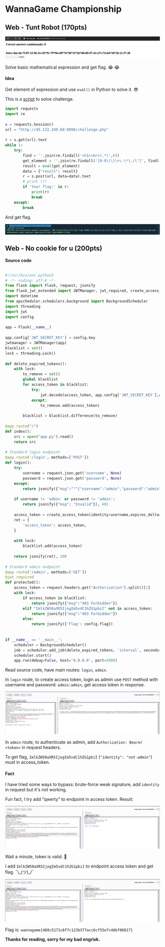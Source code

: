 # WannaGame Championship

## Web - Tunt Robot (170pts)

![Image](https://github.com/n9uyen/ctf/blob/master/wannagame_Championship_UIT/1.png?raw=true)

Solve basic mathematical expression and get flag. :joy: :joy:

#### Idea

Get element of expression and use `eval()` in Python to solve it. :sunglasses:

This is a [script](https://github.com/n9uyen/ctf/blob/master/wannagame_Championship_UIT/script.py) to solve challenge.

```python
import requests
import re

s = requests.Session()
url = "http://45.122.249.68:8098/challenge.php"

r = s.get(url).text
while 1:
    try:
        find = ''.join(re.findall('<h1><br>(.*)',r))
        get_element = ''.join(re.findall('[0-9\(\)\+\-\*\./\"]', find)[:-5]) # Get number expressions
        result = eval(get_element)
        data = {"result": result}
        r = s.post(url, data=data).text
        # print (r)
        if 'Your flag:' in r:
            print(r)
            break
    except:
        break
```

And get flag.

![Image](https://github.com/n9uyen/ctf/blob/master/wannagame_Championship_UIT/2.png?raw=true)

## Web - No cookie for u (200pts)

__Source code__

```python

#!/usr/bin/env python3
# -*- coding: utf-8 -*-
from flask import Flask, request, jsonify
from flask_jwt_extended import JWTManager, jwt_required, create_access_token, decode_token
import datetime
from apscheduler.schedulers.background import BackgroundScheduler
import threading
import jwt
import config

app = Flask(__name__)
 
app.config['JWT_SECRET_KEY'] = config.key
jwtmanager = JWTManager(app)
blacklist = set()
lock = threading.Lock()
 
def delete_expired_tokens():
    with lock:
        to_remove = set()
        global blacklist
        for access_token in blacklist:
            try:
                jwt.decode(access_token, app.config['JWT_SECRET_KEY'],algorithm='HS256')
            except:
                to_remove.add(access_token)
       
        blacklist = blacklist.difference(to_remove)
 
@app.route("/")
def index():
    src = open("app.py").read()
    return src
 
# Standard login endpoint
@app.route('/login', methods=['POST'])
def login():
    try:
        username = request.json.get('username', None)
        password = request.json.get('password', None)
    except:
        return jsonify({"msg":"""{"username":"admin","password":"admin"}"""}), 400
 
    if username != 'admin' or password != 'admin':
        return jsonify({"msg": "Invalid"}), 401
 
    access_token = create_access_token(identity=username,expires_delta=datetime.timedelta(minutes=3))
    ret = {
        'access_token': access_token,
    }
   
    with lock:
        blacklist.add(access_token)
 
    return jsonify(ret), 200
 
# Standard admin endpoint
@app.route('/admin', methods=['GET'])
@jwt_required
def protected():
    access_token = request.headers.get("Authorization").split()[1]
    with lock:
        if access_token in blacklist:
            return jsonify({"msg":"403 Forbidden"})
        elif "ImlkZW50aXR5IjogIm5vdC1hZG1pbiI" not in access_token:
            return jsonify({"msg":"403 Forbidden"})
        else:
            return jsonify({'Flag': config.flag})
 
 
if __name__ == '__main__':
    scheduler = BackgroundScheduler()
    job = scheduler.add_job(delete_expired_tokens, 'interval', seconds=10)
    scheduler.start()
    app.run(debug=False, host='0.0.0.0', port=5000)

```
Read source code, have main routes: `login`, `admin`.

In `login` route, to create access token, login as admin use `POST` method with username and password: `admin:admin`, get access token in response.

![Image](https://github.com/n9uyen/ctf/blob/master/wannagame_Championship_UIT/3.png?raw=true)

In `admin` route, to authenticate as admin, add `Authorization: Bearer <token>` in request headers.

To get flag, `ImlkZW50aXR5IjogIm5vdC1hZG1pbiI` (`"identity": "not-admin"`) must in access_token.

#### Fact

I have tried some ways to bypass: brute-force weak signature, add `identity` in request but it's not working.

Fun fact, I try add "qwerty" to endpoint in access token.
Result:

![Image](https://github.com/n9uyen/ctf/blob/master/wannagame_Championship_UIT/4.png?raw=true)

Wait a minute, token is valid. :thinking:

I add `ImlkZW50aXR5IjogIm5vdC1hZG1pbiI` to endpoint access token and get flag. ¯\\\_(ツ)\_/¯ 

![Image](https://github.com/n9uyen/ctf/blob/master/wannagame_Championship_UIT/5.png?raw=true)

Flag is: `wannagame{488c5171c6ffc123b377acc6cf55e7c46bf06017}`

__Thanks for reading, sorry for my bad engrisk.__
